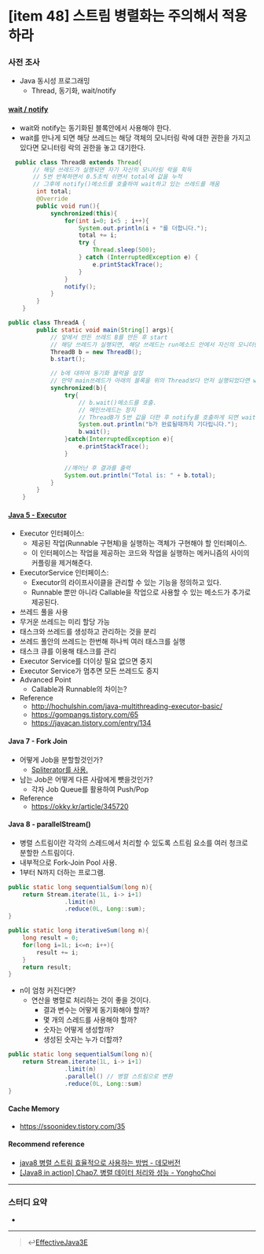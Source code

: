 # [item 48] 스트림 병렬화는 주의해서 적용하라
### 사전 조사
- Java 동시성 프로그래밍
    - Thread, 동기화, wait/notify

#### [wait / notify](https://programmers.co.kr/learn/courses/9/lessons/278)
- wait와 notify는 동기화된 블록안에서 사용해야 한다.
- wait를 만나게 되면 해당 쓰레드는 해당 객체의 모니터링 락에 대한 권한을 가지고 있다면 모니터링 락의 권한을 놓고 대기한다.

```java
  public class ThreadB extends Thread{
       // 해당 쓰레드가 실행되면 자기 자신의 모니터링 락을 획득
       // 5번 반복하면서 0.5초씩 쉬면서 total에 값을 누적
       // 그후에 notify()메소드를 호출하여 wait하고 있는 쓰레드를 깨움
        int total;
        @Override
        public void run(){
            synchronized(this){
                for(int i=0; i<5 ; i++){
                    System.out.println(i + "를 더합니다.");
                    total += i;
                    try {
                        Thread.sleep(500);
                    } catch (InterruptedException e) {
                        e.printStackTrace();
                    }
                }
                notify();
            }
        }
    }
```

```java
public class ThreadA {
        public static void main(String[] args){
            // 앞에서 만든 쓰레드 B를 만든 후 start
            // 해당 쓰레드가 실행되면, 해당 쓰레드는 run메소드 안에서 자신의 모니터링 락을 획득
            ThreadB b = new ThreadB();
            b.start();

            // b에 대하여 동기화 블럭을 설정
            // 만약 main쓰레드가 아래의 블록을 위의 Thread보다 먼저 실행되었다면 wait를 하게 되면서 모니터링 락을 놓고 대기
            synchronized(b){
                try{
                    // b.wait()메소드를 호출.
                    // 메인쓰레드는 정지
                    // ThreadB가 5번 값을 더한 후 notify를 호출하게 되면 wait에서 깨어남
                    System.out.println("b가 완료될때까지 기다립니다.");
                    b.wait();
                }catch(InterruptedException e){
                    e.printStackTrace();
                }

                //깨어난 후 결과를 출력
                System.out.println("Total is: " + b.total);
            }
        }
    }
```

#### [Java 5 - Executor](https://docs.oracle.com/javase/8/docs/api/java/util/concurrent/Executor.html)
- Executor 인터페이스:
    - 제공된 작업(Runnable 구현체)을 실행하는 객체가 구현해야 할 인터페이스.
    - 이 인터페이스는 작업을 제공하는 코드와 작업을 실행하는 메커니즘의 사이의 커플링을 제거해준다.
- ExecutorService 인터페이스:
    - Executor의 라이프사이클을 관리할 수 있는 기능을 정의하고 있다.
    - Runnable 뿐만 아니라 Callable을 작업으로 사용할 수 있는 메소드가 추가로 제공된다.
- 쓰레드 풀을 사용
- 무거운 쓰레드는 미리 할당 가능
- 태스크와 쓰레드를 생성하고 관리하는 것을 분리
- 쓰레드 풀안의 쓰레드는 한번해 하나씩 여러 태스크를 실행
- 태스크 큐를 이용해 태스크를 관리
- Executor Service를 더이상 필요 없으면 중지
- Executor Service가 멈추면 모든 쓰레드도 중지
- Advanced Point
    - Callable과 Runnable의 차이는?
- Reference
    - <http://hochulshin.com/java-multithreading-executor-basic/>
    - <https://gompangs.tistory.com/65>
    - <https://javacan.tistory.com/entry/134>

#### Java 7 - Fork Join
- 어떻게 Job을 분할할것인가?
    - [Spliterator를 사용.](https://doohyun.tistory.com/42)
- 남는 Job은 어떻게 다른 사람에게 뺏을것인가?
    - 각자 Job Queue를 활용하여 Push/Pop
- Reference
    - <https://okky.kr/article/345720>

#### Java 8 - parallelStream()
- 병렬 스트림이란 각각의 스레드에서 처리할 수 있도록 스트림 요소를 여러 청크로 분할한 스트림이다.
- 내부적으로 Fork-Join Pool 사용.
- 1부터 N까지 더하는 프로그램.

```java
public static long sequentialSum(long n){
    return Stream.iterate(1L, i-> i+1)
                .limit(n)
                .reduce(0L, Long::sum);
}
```

```java
public static long iterativeSum(long n){
    long result = 0;
    for(long i=1L; i<=n; i++){
        result += i;
    }
    return result;
}
```

- n이 엄청 커진다면?
    - 연산을 병렬로 처리하는 것이 좋을 것이다.
        - 결과 변수는 어떻게 동기화해야 할까?
        - 몇 개의 스레드를 사용해야 할까?
        - 숫자는 어떻게 생성할까?
        - 생성된 숫자는 누가 더할까?

```java
public static long sequentialSum(long n){
    return Stream.iterate(1L, i-> i+1)
                .limit(n)
                .parallel() // 병렬 스트림으로 변환
                .reduce(0L, Long::sum)
}
```

#### Cache Memory
- <https://ssoonidev.tistory.com/35>

#### Recommend reference
- [java8 병렬 스트림 효율적으로 사용하는 방법 - 데모버전](https://demoversion.tistory.com/34)
- [[Java8 in action] Chap7. 병렬 데이터 처리와 성능 - YonghoChoi](https://yongho1037.tistory.com/705)
---

### 스터디 요약
-

---

> :leftwards_arrow_with_hook:[EffectiveJava3E](/EffectiveJava3E/README.md)

